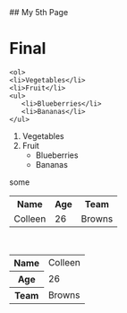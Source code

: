 
<html lang = "en">
<head>
<meta charset = "UTF-8">
## My 5th Page
<link rel="icon" type="image/png" href="logo.png">

</head>
<body>
	<h1>Final</h1>

	<ol>		
    <li>Vegetables</li>	
    <li>Fruit</li>
    <ul>				
       <li>Blueberries</li>
       <li>Bananas</li>
    </ul>
</ol>

<ol>		
    <li>Vegetables</li>	
    <li>Fruit
       <ul>				
          <li>Blueberries</li>
	  <li>Bananas</li>
       </ul>
    </li>
</ol>

<table>
	<thead>some</thead>
  <tr><th>Name</th><th>Age</th><th>Team</th></tr>
  <tr><td>Colleen</td><td>26</td><td>Browns</td></tr>
</table>

<br>

<table>
  <tr><th>Name</th><td>Colleen</td></tr>
  <tr><th>Age</th><td>26</td></tr>
  <tr><th>Team</th><td>Browns</td></tr>
</table>

<a href="https://twitter.com/" aria-label="Twitter"><i class="fab fa-twitter" ></i></a>

	
</body>
</html>
